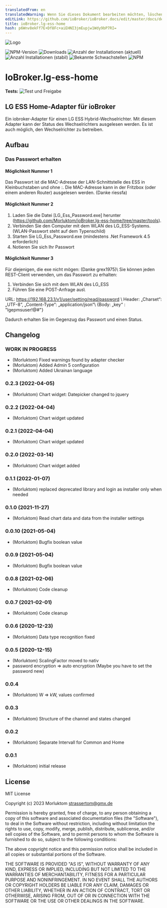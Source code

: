 ```yaml
---
translatedFrom: en
translatedWarning: Wenn Sie dieses Dokument bearbeiten möchten, löschen Sie bitte das Feld "translationsFrom". Andernfalls wird dieses Dokument automatisch erneut übersetzt
editLink: https://github.com/ioBroker/ioBroker.docs/edit/master/docs/de/adapterref/iobroker.lg-ess-home/README.md
title: ioBroker.lg-ess-home
hash: p6Wnv8ekFf7E+Df8Fc+aiEHNI3jmEupjw1Wdy9bP7RI=
---
```

![Logo](../../../en/adapterref/iobroker.lg-ess-home/admin/lg-ess-home.png)

![NPM-Version](http://img.shields.io/npm/v/iobroker.lg-ess-home.svg)
![Downloads](https://img.shields.io/npm/dm/iobroker.lg-ess-home.svg)
![Anzahl der Installationen (aktuell)](http://iobroker.live/badges/lg-ess-home-installed.svg)
![Anzahl Installationen (stabil)](http://iobroker.live/badges/lg-ess-home-stable.svg)
![Bekannte Schwachstellen](https://snyk.io/test/github/Morluktom/ioBroker.lg-ess-home/badge.svg)
![NPM](https://nodei.co/npm/iobroker.lg-ess-home.png?downloads=true)

# IoBroker.lg-ess-home
**Tests:** ![Test und Freigabe](https://github.com/Morluktom/ioBroker.lg-ess-home/workflows/Test%20and%20Release/badge.svg)

## LG ESS Home-Adapter für ioBroker
Ein iobroker-Adapter für einen LG ESS Hybrid-Wechselrichter. Mit diesem Adapter kann der Status des Wechselrichters ausgelesen werden. Es ist auch möglich, den Wechselrichter zu betreiben.

## Aufbau
### Das Passwort erhalten
#### Möglichkeit Nummer 1
Das Passwort ist die MAC-Adresse der LAN-Schnittstelle des ESS in Kleinbuchstaben und ohne :.
Die MAC-Adresse kann in der Fritzbox (oder einem anderen Router) ausgelesen werden. (Danke riessfa)

#### Möglichkeit Nummer 2
1. Laden Sie die Datei [LG_Ess_Password.exe] herunter (https://github.com/Morluktom/ioBroker.lg-ess-home/tree/master/tools).
1. Verbinden Sie den Computer mit dem WLAN des LG_ESS-Systems. (WLAN-Passwort steht auf dem Typenschild)
1. Starten Sie LG_Ess_Password.exe (mindestens .Net Framework 4.5 erforderlich)
1. Notieren Sie sich Ihr Passwort

#### Möglichkeit Nummer 3
Für diejenigen, die exe nicht mögen: (Danke grex1975)\ Sie können jeden REST-Client verwenden, um das Passwort zu erhalten:

1. Verbinden Sie sich mit dem WLAN des LG_ESS
1. Führen Sie eine POST-Anfrage aus\

URL: https://192.168.23.1/v1/user/setting/read/password \ Header: „Charset“: „UTF-8“, „Content-Type“: „application/json“\ {Body: „key“ : "lgepmsuser!@#"}

Dadurch erhalten Sie im Gegenzug das Passwort und einen Status.

## Changelog
<!--
    Placeholder for the next version (at the beginning of the line):
    ### **WORK IN PROGRESS**
-->
### **WORK IN PROGRESS**
* (Morluktom) Fixed warnings found by adapter checker
* (Morluktom) Added Admin 5 configuration
* (Morluktom) Added Ukrainan language

### 0.2.3 (2022-04-05)
* (Morluktom) Chart widget: Datepicker changed to jquery

### 0.2.2 (2022-04-04)
* (Morluktom) Chart widget updated

### 0.2.1 (2022-04-04)
* (Morluktom) Chart widget updated

### 0.2.0 (2022-03-14)
* (Morluktom) Chart widget added

### 0.1.1 (2022-01-07)
* (Morluktom) replaced deprecated library and login as installer only when needed

### 0.1.0 (2021-11-27)
* (Morluktom) Read chart data and data from the installer settings

### 0.0.10 (2021-05-04)
* (Morluktom) Bugfix boolean value

### 0.0.9 (2021-05-04)
* (Morluktom) Bugfix boolean value

### 0.0.8 (2021-02-06)
* (Morluktom) Code cleanup

### 0.0.7 (2021-02-01)
* (Morluktom) Code cleanup

### 0.0.6 (2020-12-23)
* (Morluktom) Data type recognition fixed

### 0.0.5 (2020-12-15)
* (Morluktom) ScalingFactor moved to nativ
* password encryption => auto encryption (Maybe you have to set the password new)

### 0.0.4
* (Morluktom) W => kW, values confirmed

### 0.0.3
* (Morluktom) Structure of the channel and states changed

### 0.0.2
* (Morluktom) Separate Intervall for Common and Home

### 0.0.1
* (Morluktom) initial release

## License
MIT License

Copyright (c) 2023 Morluktom <strassertom@gmx.de>

Permission is hereby granted, free of charge, to any person obtaining a copy
of this software and associated documentation files (the "Software"), to deal
in the Software without restriction, including without limitation the rights
to use, copy, modify, merge, publish, distribute, sublicense, and/or sell
copies of the Software, and to permit persons to whom the Software is
furnished to do so, subject to the following conditions:

The above copyright notice and this permission notice shall be included in all
copies or substantial portions of the Software.

THE SOFTWARE IS PROVIDED "AS IS", WITHOUT WARRANTY OF ANY KIND, EXPRESS OR
IMPLIED, INCLUDING BUT NOT LIMITED TO THE WARRANTIES OF MERCHANTABILITY,
FITNESS FOR A PARTICULAR PURPOSE AND NONINFRINGEMENT. IN NO EVENT SHALL THE
AUTHORS OR COPYRIGHT HOLDERS BE LIABLE FOR ANY CLAIM, DAMAGES OR OTHER
LIABILITY, WHETHER IN AN ACTION OF CONTRACT, TORT OR OTHERWISE, ARISING FROM,
OUT OF OR IN CONNECTION WITH THE SOFTWARE OR THE USE OR OTHER DEALINGS IN THE
SOFTWARE.